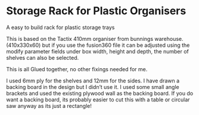 # Storage Rack for Plastic Organisers 

A easy to build rack for plastic storage trays

This is based on the Tactix 410mm organiser from bunnings warehouse. (410x330x60) but if you use the fusion360 file it can be adjusted using the modify parameter fields under box width, height and depth, the number of shelves can also be selected.

This is all Glued together, no other fixings needed for me. 

I used 6mm ply for the shelves and 12mm for the sides. I have drawn a backing board in the design but I didn’t use it. I used some small angle brackets and used the existing plywood wall as the backing board. If you do want a backing board, its probably easier to cut this with a table or circular saw anyway as its just a rectangle!
